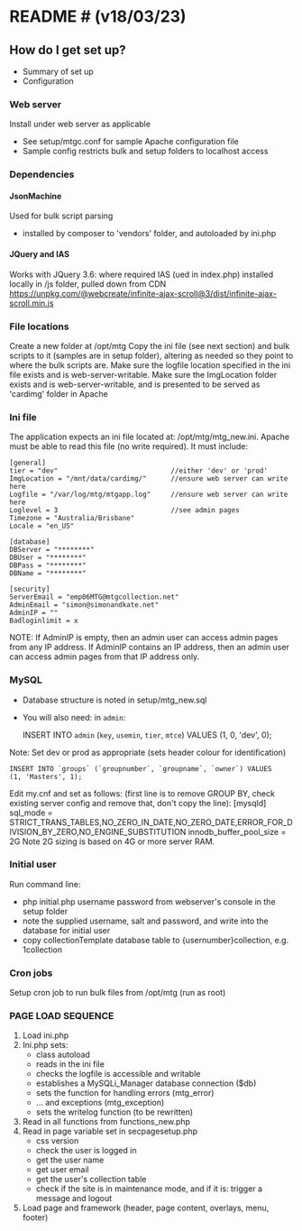 # README # (v18/03/23)

## How do I get set up? ## 
* Summary of set up
* Configuration

### Web server ###
Install under web server as applicable
- See setup/mtgc.conf for sample Apache configuration file
- Sample config restricts bulk and setup folders to localhost access

### Dependencies ###
#### JsonMachine ####
Used for bulk script parsing
- installed by composer to 'vendors' folder, and autoloaded by ini.php

#### JQuery and IAS ####
Works with JQuery 3.6:  <script src="/js/jquery.js"></script> where required
IAS (ued in index.php) installed locally in /js folder, pulled down from CDN https://unpkg.com/@webcreate/infinite-ajax-scroll@3/dist/infinite-ajax-scroll.min.js

### File locations ###
Create a new folder at /opt/mtg
Copy the ini file (see next section) and bulk scripts to it (samples are in setup folder),
altering as needed so they point to where the bulk scripts are.
Make sure the logfile location specified in the ini file exists and is web-server-writable.
Make sure the ImgLocation folder exists and is web-server-writable, and is presented to be served as 'cardimg' folder in Apache

### Ini file ###
The application expects an ini file located at: /opt/mtg/mtg_new.ini. 
Apache must be able to read this file (no write required).
It must include:

    [general]
    tier = "dev"                            //either 'dev' or 'prod'
    ImgLocation = "/mnt/data/cardimg/"      //ensure web server can write here
    Logfile = "/var/log/mtg/mtgapp.log"     //ensure web server can write here
    Loglevel = 3                            //see admin pages
    Timezone = "Australia/Brisbane"
    Locale = "en_US" 

    [database]
    DBServer = "********"
    DBUser = "********"
    DBPass = "********"
    DBName = "********"

    [security]
    ServerEmail = "emp06MTG@mtgcollection.net"
    AdminEmail = "simon@simonandkate.net"
    AdminIP = ""
    Badloginlimit = x

NOTE: 
If AdminIP is empty, then an admin user can access admin pages from any IP address.
If AdminIP contains an IP address, then an admin user can access admin pages from
that IP address only.

### MySQL ###

- Database structure is noted in setup/mtg_new.sql
- You will also need:
in `admin`:

    INSERT INTO `admin` (`key`, `usemin`, `tier`, `mtce`) VALUES
    (1, 0, 'dev', 0);

Note: Set dev or prod as appropriate (sets header colour for identification)

    INSERT INTO `groups` (`groupnumber`, `groupname`, `owner`) VALUES
    (1, 'Masters', 1);

Edit my.cnf and set as follows:
(first line is to remove GROUP BY, check existing server config and remove that, don't copy the line):
    [mysqld]
    sql_mode = STRICT_TRANS_TABLES,NO_ZERO_IN_DATE,NO_ZERO_DATE,ERROR_FOR_DIVISION_BY_ZERO,NO_ENGINE_SUBSTITUTION
    innodb_buffer_pool_size = 2G 
Note 2G sizing is based on 4G or more server RAM.

### Initial user ###

Run command line:
- php initial.php username password from webserver's console in the setup folder
- note the supplied username, salt and password, and write into the database for initial user
- copy collectionTemplate database table to {usernumber}collection, e.g. 1collection

### Cron jobs ###

Setup cron job to run bulk files from /opt/mtg (run as root)

### PAGE LOAD SEQUENCE ###

1. Load ini.php
2. Ini.php sets:
    - class autoload
    - reads in the ini file
    - checks the logfile is accessible and writable
    - establishes a MySQLi_Manager database connection ($db)
    - sets the function for handling errors (mtg_error)
    - ... and exceptions (mtg_exception)
    - sets the writelog function (to be rewritten)
3. Read in all functions from functions_new.php
4. Read in page variable set in secpagesetup.php
    - css version
    - check the user is logged in
    - get the user name
    - get user email
    - get the user's collection table
    - check if the site is in maintenance mode, and if it is: trigger a message and logout
5. Load page and framework (header, page content, overlays, menu, footer)
